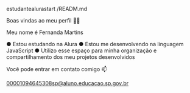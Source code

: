 estudantealurastart /READM.md

Boas vindas ao meu perfil 💙💙

Meu nome é Fernanda Martins

● Estou estudando na Alura
● Estou me desenvolvendo na linguagem JavaScript
● Utilizo esse espaço para minha organização e compartilhamento dos meu projetos desenvolvidos

Você pode entrar em contato comigo 📫

00001094645308sp@aluno.educacao.sp.gov.br
